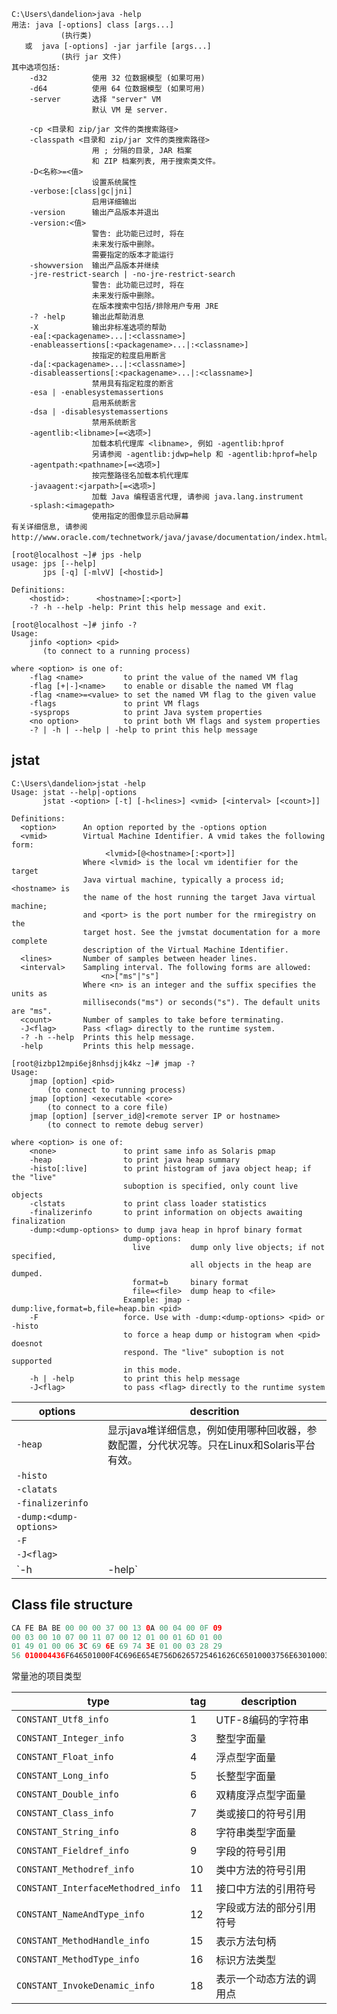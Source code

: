 



```shell
C:\Users\dandelion>java -help
用法: java [-options] class [args...]
           (执行类)
   或  java [-options] -jar jarfile [args...]
           (执行 jar 文件)
其中选项包括:
    -d32          使用 32 位数据模型 (如果可用)
    -d64          使用 64 位数据模型 (如果可用)
    -server       选择 "server" VM
                  默认 VM 是 server.

    -cp <目录和 zip/jar 文件的类搜索路径>
    -classpath <目录和 zip/jar 文件的类搜索路径>
                  用 ; 分隔的目录, JAR 档案
                  和 ZIP 档案列表, 用于搜索类文件。
    -D<名称>=<值>
                  设置系统属性
    -verbose:[class|gc|jni]
                  启用详细输出
    -version      输出产品版本并退出
    -version:<值>
                  警告: 此功能已过时, 将在
                  未来发行版中删除。
                  需要指定的版本才能运行
    -showversion  输出产品版本并继续
    -jre-restrict-search | -no-jre-restrict-search
                  警告: 此功能已过时, 将在
                  未来发行版中删除。
                  在版本搜索中包括/排除用户专用 JRE
    -? -help      输出此帮助消息
    -X            输出非标准选项的帮助
    -ea[:<packagename>...|:<classname>]
    -enableassertions[:<packagename>...|:<classname>]
                  按指定的粒度启用断言
    -da[:<packagename>...|:<classname>]
    -disableassertions[:<packagename>...|:<classname>]
                  禁用具有指定粒度的断言
    -esa | -enablesystemassertions
                  启用系统断言
    -dsa | -disablesystemassertions
                  禁用系统断言
    -agentlib:<libname>[=<选项>]
                  加载本机代理库 <libname>, 例如 -agentlib:hprof
                  另请参阅 -agentlib:jdwp=help 和 -agentlib:hprof=help
    -agentpath:<pathname>[=<选项>]
                  按完整路径名加载本机代理库
    -javaagent:<jarpath>[=<选项>]
                  加载 Java 编程语言代理, 请参阅 java.lang.instrument
    -splash:<imagepath>
                  使用指定的图像显示启动屏幕
有关详细信息, 请参阅 http://www.oracle.com/technetwork/java/javase/documentation/index.html。
```





```shell
[root@localhost ~]# jps -help
usage: jps [--help]
       jps [-q] [-mlvV] [<hostid>]

Definitions:
    <hostid>:      <hostname>[:<port>]
    -? -h --help -help: Print this help message and exit.
```



```shell
[root@localhost ~]# jinfo -?
Usage:
    jinfo <option> <pid>
       (to connect to a running process)

where <option> is one of:
    -flag <name>         to print the value of the named VM flag
    -flag [+|-]<name>    to enable or disable the named VM flag
    -flag <name>=<value> to set the named VM flag to the given value
    -flags               to print VM flags
    -sysprops            to print Java system properties
    <no option>          to print both VM flags and system properties
    -? | -h | --help | -help to print this help message
```





## jstat

```shell
C:\Users\dandelion>jstat -help
Usage: jstat --help|-options
       jstat -<option> [-t] [-h<lines>] <vmid> [<interval> [<count>]]

Definitions:
  <option>      An option reported by the -options option
  <vmid>        Virtual Machine Identifier. A vmid takes the following form:
                     <lvmid>[@<hostname>[:<port>]]
                Where <lvmid> is the local vm identifier for the target
                Java virtual machine, typically a process id; <hostname> is
                the name of the host running the target Java virtual machine;
                and <port> is the port number for the rmiregistry on the
                target host. See the jvmstat documentation for a more complete
                description of the Virtual Machine Identifier.
  <lines>       Number of samples between header lines.
  <interval>    Sampling interval. The following forms are allowed:
                    <n>["ms"|"s"]
                Where <n> is an integer and the suffix specifies the units as
                milliseconds("ms") or seconds("s"). The default units are "ms".
  <count>       Number of samples to take before terminating.
  -J<flag>      Pass <flag> directly to the runtime system.
  -? -h --help  Prints this help message.
  -help         Prints this help message.
```





```shell
[root@izbp12mpi6ej8nhsdjjk4kz ~]# jmap -?
Usage:
    jmap [option] <pid>
        (to connect to running process)
    jmap [option] <executable <core>
        (to connect to a core file)
    jmap [option] [server_id@]<remote server IP or hostname>
        (to connect to remote debug server)

where <option> is one of:
    <none>               to print same info as Solaris pmap
    -heap                to print java heap summary
    -histo[:live]        to print histogram of java object heap; if the "live"
                         suboption is specified, only count live objects
    -clstats             to print class loader statistics
    -finalizerinfo       to print information on objects awaiting finalization
    -dump:<dump-options> to dump java heap in hprof binary format
                         dump-options:
                           live         dump only live objects; if not specified,
                                        all objects in the heap are dumped.
                           format=b     binary format
                           file=<file>  dump heap to <file>
                         Example: jmap -dump:live,format=b,file=heap.bin <pid>
    -F                   force. Use with -dump:<dump-options> <pid> or -histo
                         to force a heap dump or histogram when <pid> doesnot
                         respond. The "live" suboption is not supported
                         in this mode.
    -h | -help           to print this help message
    -J<flag>             to pass <flag> directly to the runtime system
```



| options                | descrition                                                   |
| ---------------------- | ------------------------------------------------------------ |
| `-heap`                | 显示java堆详细信息，例如使用哪种回收器，参数配置，分代状况等。只在Linux和Solaris平台有效。 |
| `-histo`               |                                                              |
| `-clatats`             |                                                              |
| `-finalizerinfo`       |                                                              |
| `-dump:<dump-options>` |                                                              |
| `-F`                   |                                                              |
| `-J<flag>`             |                                                              |
| `-h | -help`           |                                                              |



## Class file structure



```java
CA FE BA BE 00 00 00 37 00 13 0A 00 04 00 0F 09
00 03 00 10 07 00 11 07 00 12 01 00 01 6D 01 00
01 49 01 00 06 3C 69 6E 69 74 3E 01 00 03 28 29
56 010004436F646501000F4C696E654E756D6265725461626C65010003756E6301000328294901000A536F7572636546696C6501000E54657374436C6173732E6A6176610C000700080C0005000601001D636F6D2F66656E697A736F66742F636C617A7A2F54657374436C6173730100106A6176612F6C616E672F4F626A6563740021000300040000000100020005000600000002000100070008000100090000001D00010001000000052AB70001B100000001000A000000060001000000020001000B000C000100090000001F00020001000000072AB400020460AC00000001000A000000060001000000050001000D00000002000E
```









常量池的项目类型

| type                               | tag  | description              |
| ---------------------------------- | ---- | ------------------------ |
| `CONSTANT_Utf8_info`               | 1    | UTF-8编码的字符串        |
| `CONSTANT_Integer_info`            | 3    | 整型字面量               |
| `CONSTANT_Float_info`              | 4    | 浮点型字面量             |
| `CONSTANT_Long_info`               | 5    | 长整型字面量             |
| `CONSTANT_Double_info`             | 6    | 双精度浮点型字面量       |
| `CONSTANT_Class_info`              | 7    | 类或接口的符号引用       |
| `CONSTANT_String_info`             | 8    | 字符串类型字面量         |
| `CONSTANT_Fieldref_info`           | 9    | 字段的符号引用           |
| `CONSTANT_Methodref_info`          | 10   | 类中方法的符号引用       |
| `CONSTANT_InterfaceMethodred_info` | 11   | 接口中方法的引用符号     |
| `CONSTANT_NameAndType_info`        | 12   | 字段或方法的部分引用符号 |
| `CONSTANT_MethodHandle_info`       | 15   | 表示方法句柄             |
| `CONSTANT_MethodType_info`         | 16   | 标识方法类型             |
| `CONSTANT_InvokeDenamic_info`      | 18   | 表示一个动态方法的调用点 |













